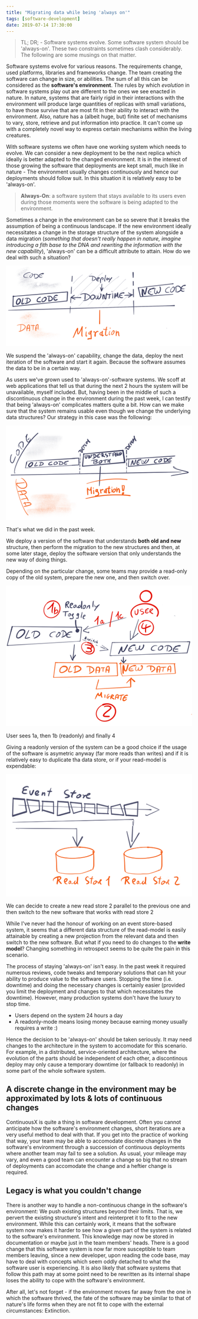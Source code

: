 ```yaml
---
title: "Migrating data while being 'always on'"
tags: [software-development]
date: 2019-07-14 17:30:00
---
```


> TL; DR; - Software systems evolve. Some software system should be 'always-on'. These two constraints sometimes clash considerably. The following are some musings on that matter.

Software systems evolve for various reasons. The requirements change, used platforms, libraries and frameworks change. The team creating the software can change in size, or abilities. The sum of all this can be considered as the **software's environment**. The rules by which _evolution_ in software systems play out are different to the ones we see enacted in nature. In nature, systems that are fairly rigid in their interactions with the environment will produce large quantities of replicas with small variations, to have those survive that are most fit in their ability to interact with the environment. Also, nature has a (albeit huge, but) finite set of mechanisms to vary, store, retrieve and put information into practice. It can't come up with a completely novel way to express certain mechanisms within the living creatures. 

With software systems we often have one working system which needs to evolve. We can consider a new deployment to be the next replica which ideally is better adapted to the changed environment. It is in the interest of those growing the software that deployments are kept small, much like in nature - The environment usually changes continuously and hence our deployments should follow suit. In this situation it is relatively easy to be 'always-on'.

> **Always-On**: a software system that stays available to its users even during those moments were the software is being adapted to the environment.

Sometimes a change in the environment can be so severe that it breaks the assumption of being a continuous landscape. If the new environment ideally necessitates a change in the storage structure of the system alongside a data migration (_something that doesn't really happen in nature, imagine introducing a fith base to the DNA and rewriting the information with the new capability_), 'always-on' can be a difficult attribute to attain. How do we deal with such a situation?

![Change with downtime](/assets/deploy-with-downtime.png)

We suspend the 'always-on' capability, change the data, deploy the next iteration of the software and start it again. Because the software assumes the data to be in a certain way.

As users we've grown used to 'always-on'-software systems. We scoff at web applications that tell us that during the next 2 hours the system will be unavailable, myself included. But, having been in the middle of such a discontinuous change in the environment during the past week, I can testify that being 'always-on' complicates matters quite a bit. How can we make sure that the system remains usable even though we change the underlying data structures? Our strategy in this case was the following:

![Change with downtime](/assets/double-deploy-wo-downtime.png)
<figcaption>That's what we did in the past week.</figcaption>

We deploy a version of the software that understands **both old and new** structure, then perform the migration to the new structures and then, at some later stage, deploy the software version that only understands the new way of doing things.

Depending on the particular change, some teams may provide a read-only copy of the old system, prepare the new one, and then switch over.

![Put system into readonly mode](/assets/read-only-mode.png)
<figcaption>User sees 1a, then 1b (readonly) and finally 4</figcaption>

Giving a readonly version of the system can be a good choice if the usage of the software is asymetric anyway (far more reads than writes) and if it is relatively easy to duplicate tha data store, or if your read-model is expendable:

![1 write, 2 read models](/assets/event-store-2-read-stores.png)
<figcaption>We can decide to create a new read store 2 parallel to the previous one and then switch to the new software that works with read store 2</figcaption>

While I've never had the honour of working on an event store-based system, it seems that a different data structure of the read-model is easily attainable by creating a new projection from the relevant data and then switch to the new software. But what if you need to do changes to the **write model**? Changing something in retrospect seems to be quite the pain in this scenario.

The process of staying 'always-on' isn't easy. In the past week it required numerous reviews, code tweaks and temporary solutions that can hit your ability to produce value to the software users. Stopping the time (i.e. downtime) and doing the necessary changes is certainly easier (provided you limit the deployment and changes to that which necessitates the downtime). However, many production systems don't have the luxury to stop time.

* Users depend on the system 24 hours a day
* A readonly-mode means losing money because earning money usually requires a write :)

Hence the decision to be 'always-on' should be taken seriously. It may need changes to the architecture in the system to accomodate for this scenario. For example, in a distributed, service-oriented architecture, where the evolution of the parts should be independent of each other, a discontinous deploy may only cause a temporary downtime (or fallback to readonly) in some part of the whole software system.

## A discrete change in the environment may be approximated by lots & lots of continuous changes

ContinuousX is quite a thing in software development. Often you cannot anticipate how the software's environment changes, short iterations are a very useful method to deal with that. If you get into the practice of working that way, your team may be able to accomodate discrete changes in the software's environment through a succession of continuous deployments where another team may fail to see a solution. As usual, your mileage may vary, and even a good team can encounter a change so big that no stream of deployments can accomodate the change and a heftier change is required.

## Legacy is what you couldn't change

There is another way to handle a non-continuous change in the software's environment: We push existing structures beyond their limits. That is, we pervert the existing structure's intent and reinterpret it to fit to the new environment. While this can certainly work, it means that the software system now makes it harder to see how a given part of the system is related to the software's environment. This knowledge may now be stored in documentation or maybe just in the team members' heads. There is a good change that this software system is now far more susceptible to team members leaving, since a new developer, upon reading the code base, may have to deal with concepts which seem oddly detached to what the software user is experiencing. It is also likely that software systems that follow this path may at some point need to be rewritten as its internal shape loses the ability to cope with the software's environment.

After all, let's not forget - if the environment moves far away from the one in which the software thrived, the fate of the software may be similar to that of nature's life forms when they are not fit to cope with the external circumstances: Extinction.